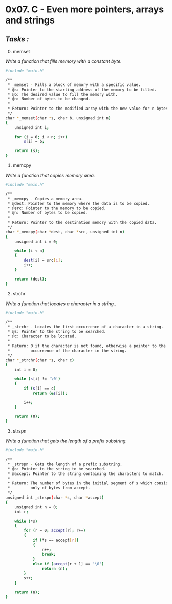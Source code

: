 # 0x07. C - Even more pointers, arrays and strings
## _Tasks :_
0. memset

_Write a function that fills memory with a constant byte._

```sh
#include "main.h"

/**
 * _memset - Fills a block of memory with a specific value.
 * @s: Pointer to the starting address of the memory to be filled.
 * @b: The desired value to fill the memory with.
 * @n: Number of bytes to be changed.
 *
 * Return: Pointer to the modified array with the new value for n bytes.
 */
char *_memset(char *s, char b, unsigned int n)
{
	unsigned int i;

	for (i = 0; i < n; i++)
		s[i] = b;

	return (s);
}
```
1. memcpy

_Write a function that copies memory area._

```sh
#include "main.h"

/**
 * _memcpy - Copies a memory area.
 * @dest: Pointer to the memory where the data is to be copied.
 * @src: Pointer to the memory to be copied.
 * @n: Number of bytes to be copied.
 *
 * Return: Pointer to the destination memory with the copied data.
 */
char *_memcpy(char *dest, char *src, unsigned int n)
{
	unsigned int i = 0;

	while (i < n)
	{
		dest[i] = src[i];
		i++;
	}

	return (dest);
}

```
2. strchr

_Write a function that locates a character in a string.._

```sh
#include "main.h"

/**
 * _strchr - Locates the first occurrence of a character in a string.
 * @s: Pointer to the string to be searched.
 * @c: Character to be located.
 *
 * Return: 0 if the character is not found, otherwise a pointer to the first
 *         occurrence of the character in the string.
 */
char *_strchr(char *s, char c)
{
	int i = 0;

	while (s[i] != '\0')
	{
		if (s[i] == c)
			return (&s[i]);

		i++;
	}

	return (0);
}

```
3. strspn

_Write a function that gets the length of a prefix substring._

```sh
#include "main.h"

/**
 * _strspn - Gets the length of a prefix substring.
 * @s: Pointer to the string to be searched.
 * @accept: Pointer to the string containing the characters to match.
 *
 * Return: The number of bytes in the initial segment of s which consist
 *         only of bytes from accept.
 */
unsigned int _strspn(char *s, char *accept)
{
	unsigned int n = 0;
	int r;

	while (*s)
	{
		for (r = 0; accept[r]; r++)
		{
			if (*s == accept[r])
			{
				n++;
				break;
			}
			else if (accept[r + 1] == '\0')
				return (n);
		}
		s++;
	}

	return (n);
}

```
